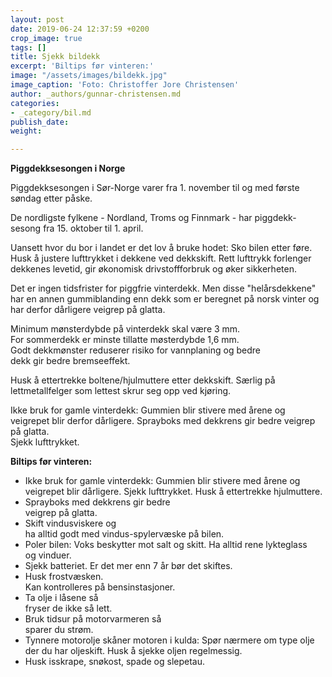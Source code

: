 ```yaml
---
layout: post
date: 2019-06-24 12:37:59 +0200
crop_image: true
tags: []
title: Sjekk bildekk
excerpt: 'Biltips før vinteren:'
image: "/assets/images/bildekk.jpg"
image_caption: 'Foto: Christoffer Jore Christensen'
author: _authors/gunnar-christensen.md
categories:
- _category/bil.md
publish_date: 
weight: 

---
```

**Piggdekksesongen i Norge**

Piggdekksesongen i Sør-Norge varer fra 1. november til og med første søndag etter påske.

De nordligste fylkene - Nordland, Troms og Finnmark - har piggdekk-sesong fra 15. oktober til 1. april.

Uansett hvor du bor i landet er det lov å bruke hodet: Sko bilen etter føre. Husk å justere lufttrykket i dekkene ved dekkskift. Rett lufttrykk forlenger dekkenes levetid, gir økonomisk drivstoffforbruk og øker sikkerheten.

Det er ingen tidsfrister for piggfrie vinterdekk. Men disse "helårsdekkene" har en annen gummiblanding enn dekk som er beregnet på norsk vinter og har derfor dårligere veigrep på glatta.

Minimum mønsterdybde på vinterdekk skal være 3 mm.  
For sommerdekk er minste tillatte møsterdybde 1,6 mm.  
Godt dekkmønster reduserer risiko for vannplaning og bedre  
dekk gir bedre bremseeffekt.

Husk å ettertrekke boltene/hjulmuttere etter dekkskift. Særlig på lettmetallfelger som lettest skrur seg opp ved kjøring.

Ikke bruk for gamle vinterdekk: Gummien blir stivere med årene og veigrepet blir derfor dårligere. Sprayboks med dekkrens gir bedre veigrep på glatta.  
Sjekk lufttrykket.

**Biltips før vinteren:**

* Ikke bruk for gamle vinterdekk: Gummien blir stivere med årene og veigrepet blir dårligere. Sjekk lufttrykket. Husk å ettertrekke hjulmuttere.
* Sprayboks med dekkrens gir bedre  
  veigrep på glatta.
* Skift vindusviskere og  
  ha alltid godt med vindus-spylervæske på bilen.
* Poler bilen: Voks beskytter mot salt og skitt. Ha alltid rene lykteglass  
  og vinduer.
*  Sjekk batteriet. Er det mer enn 7 år bør det skiftes.
* Husk frostvæsken.  
  Kan kontrolleres på bensinstasjoner.
* Ta olje i låsene så  
  fryser de ikke så lett.
* Bruk tidsur på motorvarmeren så  
  sparer du strøm.
* Tynnere motorolje skåner motoren i kulda: Spør nærmere om type olje  
  der du har oljeskift. Husk å sjekke oljen regelmessig.
* Husk isskrape, snøkost, spade og slepetau.